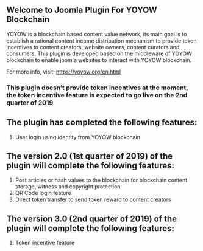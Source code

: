 ## Welcome to Joomla Plugin For YOYOW Blockchain

YOYOW is a blockchain based content value network, its main goal is to establish a rational content income distribution mechanism to provide token incentives to content creators, website owners, content curators and consumers.
This plugin is developed based on the middleware of YOYOW blockchain to enable joomla websites to interact with YOYOW blockchain.

For more info, visit: https://yoyow.org/en.html
### This plugin doesn’t provide token incentives at the moment, the token incentive feature is expected to go live on the 2nd quarter of 2019

## The plugin has completed the following features:
1.	User login using identity from YOYOW blockchain

## The version 2.0 (1st  quarter of 2019) of the plugin will complete the following features:
1.	Post articles or hash values to the blockchain for blockchain content storage, witness and copyright protection
2.	QR Code login feature
3.	Direct token transfer to send token reward to content creators

## The version 3.0 (2nd quarter of 2019) of the plugin will complete the following features:
1.	Token incentive feature
